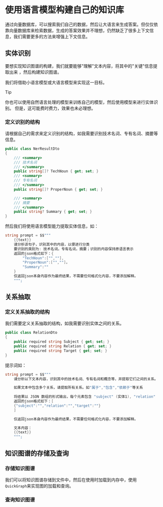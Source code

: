 # 使用语言模型构建自己的知识库

通过向量数据库，可以搜索我们自己的数据，然后让大语言来生成答案。但仅仅依靠向量数据库来检索数据，生成的答案效果并不理想，仍然缺乏了很多上下文信息，我们需要更多的方法来增强上下文信息。

## 实体识别

要想实现知识图谱的构建，我们就要能够"理解"文本内容，将其中的"关键"信息提取出来 ，然后构建知识图谱。

我们将借助小语言模型或大语言模型来实现这一目标。

> [!TIP]
> 你也可以使用自然语言处理的模型来训练自己的模型，然后使用模型来进行实体识别。
> 但是，这可能费时费力，效果也未必理想。

### 定义识别的结构

请根据自己的需求来定义识别的结构，如我需要识别技术名词、专有名词、摘要等信息。

```csharp
public class NerResultDto
{
    /// <summary>
    /// 技术名词
    /// </summary>
    public string[]? TechNoun { get; set; }
    /// <summary>
    /// 专有名词
    /// </summary>
    public string[]? ProperNoun { get; set; }

    /// <summary>
    /// 摘要
    /// </summary>
    public string? Summary { get; set; }
}
```

然后我们将使用语言模型能力提取实体信息，如：

```csharp
string prompt = $$"""
    {{text}}
    请分析该句子，识别其中的内容，以便进行分类
    要识别的类别为: 技术名词，专有名词，摘要；识别的内容保持原语言表示
    返回的json格式如下：{
        "TechNoun":["",""],
        "ProperNoun":["",""]，
        "Summary":""
    }
    仅返回json本身内容作为最终结果，不需要任何格式化内容，不要添加解释。
    """;
```

## 关系抽取

### 定义关系抽取的结构

我们需要定义关系抽取的结构，如我需要识别实体之间的关系。

```csharp
public class RelationDto
{
    public required string Subject { get; set; }
    public required string Relation { get; set; }
    public required string Target { get; set; }
}
```

提示词如：

```csharp
string prompt = $$"""
    请分析以下文本内容，识别其中的技术名词、专有名词和概念等，并提取它们之间的关系。

    如果文本中包含多个关系，请提取所有关系。如"属于","包含","依赖于"等关系
    
    将结果以 JSON 数组的形式输出，每个元素包含 "subject" (实体1), "relation" (关系), 和 "target" (实体2) 字段。
    返回的json格式如下：[
    {"subject":"","relation":"","target":""}
    ]

    仅返回json本身内容作为最终结果，不需要任何格式化内容，不要添加解释。

    文本内容：
    {{text}}
    """;
```

## 知识图谱的存储及查询

### 存储知识图谱

我们可以将知识图谱存储到文件中，然后在使用时加载到内存中，使用`QuickGraph`来实现图的加载和查询。


### 查询知识图谱
